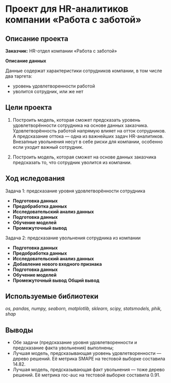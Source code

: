 # Проект для  HR-аналитиков компании «Работа с заботой»

## **Описание проекта**

**Заказчик:** HR-отдел компании «Работа с заботой»

**Описание данных** 

Данные содержат характеристики сотрудников компании, в том числе два таргета:

- уровень удовлетворенности работой
- уволится сотрудник, или же нет

## **Цели проекта**

1) Построить модель, которая сможет предсказать уровень удовлетворённости сотрудника на основе данных заказчика. Удовлетворённость работой напрямую влияет на отток сотрудников. А предсказание оттока — одна из важнейших задач HR-аналитиков. Внезапные увольнения несут в себе риски для компании, особенно если уходит важный сотрудник.

2) Построить модель, которая сможет на основе данных заказчика предсказать то, что сотрудник уволится из компании.

## **Ход иследования**

Задача 1: предсказание уровня удовлетворённости сотрудника
- **Подготовка данных**
- **Предобработка данных**
- **Исследовательский анализ данных**
- **Подготовка данных**
- **Обучение моделей**
- **Промежуточный вывод**

Задача 2: предсказание увольнения сотрудника из компании
- **Подготовка данных**
- **Предобработка данных**
- **Исследовательский анализ данных**
- **Добавление нового входного признака**
- **Подготовка данных**
- **Обучение моделей**
- **Промежуточный вывод**
**Общий вывод**

## Используемые библиотеки

*os, pandas, numpy, seaborn, matplotlib, sklearn, scipy, statsmodels, phik, shap*

## Выводы

- Обе задачи (предсказание уровня удовлетворенности и предсказание факта увольнения) выполнены;
- Лучшая модель, предсказывающая уровень удовлетворенности — дерево решений. Её метрика SMAPE на тестовой выборке составила 14.82.
- Лучшая модель, предсказывающая факт увольнения — тоже дерево решений. Её метрика roc-auc на тестовой выборке составила 0.91.
